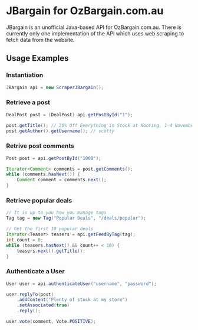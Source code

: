 JBargain for OzBargain.com.au
===================

JBargain is an unofficial Java-based API for OzBargain.com.au. There is currently only one implementation of the API
which uses web scraping to fetch data from the website.


## Usage Examples

### Instantiation
```java
JBargain api = new ScraperJBargain();
```

### Retrieve a post
```java
DealPost post = (DealPost) api.getPostById("1");

post.getTitle(); // 20% Off Everything in Stock at Kooring, 1-4 November
post.getAuthor().getUsername(); // scotty
```

### Retrive post comments
```java
Post post = api.getPostById("1000");

Iterator<Comment> comments = post.getComments();
while (comments.hasNext()) {
    Comment comment = comments.next();
}
```

### Retrieve popular deals
```java
// It is up to you how you manage tags
Tag tag = new Tag("Popular Deals", "/deals/popular");

// Get the first 10 popular deals
Iterator<Teaser> teasers = api.getFeedByTag(tag);
int count = 0;
while (teasers.hasNext() && count++ < 10) {
    teasers.next().getTitle();
}
```

### Authenticate a User
```java
User user = api.authenticateUser("username", "password");

user.replyTo(post)
    .addContent("Plenty of stock at my store")
    .setAssociated(true)
    .reply();

user.vote(comment, Vote.POSITIVE);
```


 